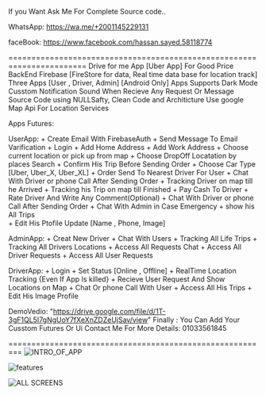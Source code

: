 If you Want Ask Me For Complete Source code..

WhatsApp: https://wa.me/+2001145229131

faceBook: https://www.facebook.com/hassan.sayed.58118774

=======================================================================
Drive for me App   [Uber App] For Good Price
BackEnd  Firebase   [FireStore for data, Real time data base for location track]
Three Apps [User , Driver, Admin] [Android Only]
Apps Supports Dark Mode
Cusstom Notification Sound When Recieve Any Request Or Message
Source Code using NULLSafty, Clean Code and Architicture
Use google Map Api For Location Services
  
Apps Futures:
  
  UserApp:
    + Create Email With FirebaseAuth
    + Send Message To Email Varification
    + Login 
    + Add Home Address
    + Add Work Address
    + Choose current location or pick up from map
    + Choose DropOff Locatation by places Search
    + Confirm His Trip Before Sending Order
    + Choose Car Type [Uber, Uber_X, Uber_XL]
    + Order Send To Nearest Driver For User
    + Chat With Driver or phone Call After Sending Order
    + Tracking Driver on map till he Arrived
    + Tracking his Trip on map till Finished
    + Pay Cash To Driver 
    + Rate Driver And Write Any Comment(Optional)
    + Chat With Driver or phone Call After Sending Order
    + Chat With Admin in Case Emergency
    + show his All Trips   
    + Edit His Ptofile Update [Name , Phone, Image]
    
  AdminApp:
    + Creat New Driver
    + Chat With Users
    + Tracking All Life Trips
    + Tracking All Drivers Locations
    + Access All Requests Chat
    + Access All Driver Requests
    + Access All User Requests
  
  DriverApp:
    + Login 
    + Set Status [Online , Offline]
    + RealTime Location Tracking {Even If App Is killed}
    + Recieve User Request And Show Locations on Map
    + Chat Or phone Call With User
    + Access All His Trips 
    + Edit His Image Profile 

DemoVedio: "https://drive.google.com/file/d/1T-3gF1QL5I7gNgUoY7fXeXnZDZeUjSav/view"
Finally : You Can Add Your Cusstom Futures Or Ui
      Contact Me For More Details: 01033561845





=========================================================
![INTRO_OF_APP](https://user-images.githubusercontent.com/68397099/158491029-41487d14-6093-4953-8b43-9bd1b9fcadd9.png)

![features](https://user-images.githubusercontent.com/68397099/158491031-4d0af6f7-4bb6-48c4-8032-c0d772341592.jpg)


![ALL SCREENS](https://user-images.githubusercontent.com/68397099/158491019-ede8e6ca-566d-490d-95e0-5ea5ff2fe7eb.png)

